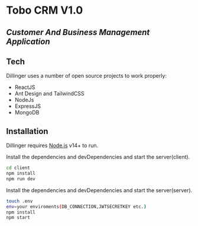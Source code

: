 # Tobo CRM V1.0
## _Customer And Business Management Application_






## Tech

Dillinger uses a number of open source projects to work properly:

- ReactJS
- Ant Design and TailwindCSS
- NodeJs 
- ExpressJS
- MongoDB



## Installation

Dillinger requires [Node.js](https://nodejs.org/) v14+ to run.

Install the dependencies and devDependencies and start the server(client).

```sh
cd client
npm install
npm run dev
```

Install the dependencies and devDependencies and start the server(server).

```sh
touch .env
env=your enviroments(DB_CONNECTION,JWTSECRETKEY etc.)
npm install
npm start
```

